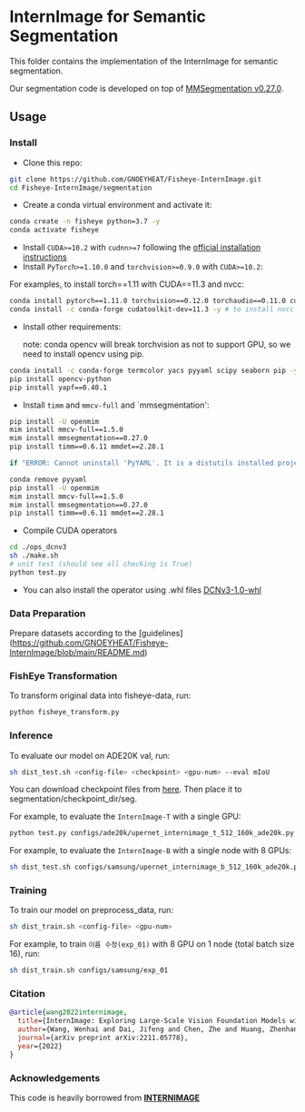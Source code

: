 # InternImage for Semantic Segmentation

This folder contains the implementation of the InternImage for semantic segmentation. 

Our segmentation code is developed on top of [MMSegmentation v0.27.0](https://github.com/open-mmlab/mmsegmentation/tree/v0.27.0).

## Usage

### Install

- Clone this repo:

```bash
git clone https://github.com/GNOEYHEAT/Fisheye-InternImage.git
cd Fisheye-InternImage/segmentation
```

- Create a conda virtual environment and activate it:

```bash
conda create -n fisheye python=3.7 -y
conda activate fisheye
```

- Install `CUDA>=10.2` with `cudnn>=7` following
  the [official installation instructions](https://docs.nvidia.com/cuda/cuda-installation-guide-linux/index.html)
- Install `PyTorch>=1.10.0` and `torchvision>=0.9.0` with `CUDA>=10.2`:

For examples, to install torch==1.11 with CUDA==11.3 and nvcc:
```bash
conda install pytorch==1.11.0 torchvision==0.12.0 torchaudio==0.11.0 cudatoolkit=11.3 -c pytorch -y
conda install -c conda-forge cudatoolkit-dev=11.3 -y # to install nvcc
```

- Install other requirements:

  note: conda opencv will break torchvision as not to support GPU, so we need to install opencv using pip. 	  

```bash
conda install -c conda-forge termcolor yacs pyyaml scipy seaborn pip -y 
pip install opencv-python
pip install yapf==0.40.1

```

- Install `timm` and `mmcv-full` and `mmsegmentation':

```bash
pip install -U openmim
mim install mmcv-full==1.5.0
mim install mmsegmentation==0.27.0
pip install timm==0.6.11 mmdet==2.28.1

if "ERROR: Cannot uninstall 'PyYAML'. It is a distutils installed project and thus we cannot accurately determine which files belong to it which would lead to only a partial uninstall." error occurs when installing openmim:

conda remove pyyaml
pip install -U openmim
mim install mmcv-full==1.5.0
mim install mmsegmentation==0.27.0
pip install timm==0.6.11 mmdet==2.28.1
```

- Compile CUDA operators
```bash
cd ./ops_dcnv3
sh ./make.sh
# unit test (should see all checking is True)
python test.py
```
- You can also install the operator using .whl files
[DCNv3-1.0-whl](https://github.com/OpenGVLab/InternImage/releases/tag/whl_files)

### Data Preparation

Prepare datasets according to the [guidelines] (https://github.com/GNOEYHEAT/Fisheye-InternImage/blob/main/README.md)

### FishEye Transformation
To transform original data into fisheye-data, run:
```bash
python fisheye_transform.py
```

### Inference

To evaluate our model on ADE20K val, run:

```bash
sh dist_test.sh <config-file> <checkpoint> <gpu-num> --eval mIoU
```
You can download checkpoint files from [here](https://huggingface.co/OpenGVLab/InternImage/tree/fc1e4e7e01c3e7a39a3875bdebb6577a7256ff91). Then place it to segmentation/checkpoint_dir/seg.

For example, to evaluate the `InternImage-T` with a single GPU:

```bash
python test.py configs/ade20k/upernet_internimage_t_512_160k_ade20k.py checkpoint_dir/seg/upernet_internimage_t_512_160k_ade20k.pth --eval mIoU
```

For example, to evaluate the `InternImage-B` with a single node with 8 GPUs:

```bash
sh dist_test.sh configs/samsung/upernet_internimage_b_512_160k_ade20k.py checkpoint_dir/seg/upernet_internimage_b_512_160k_ade20k.pth 8 --eval mIoU
```

### Training

To train our model on preprocess_data, run:

```bash
sh dist_train.sh <config-file> <gpu-num>
```

For example, to train `이름 수정(exp_01)` with 8 GPU on 1 node (total batch size 16), run:

```bash
sh dist_train.sh configs/samsung/exp_01
```
### Citation
```bibtex
@article{wang2022internimage,
  title={InternImage: Exploring Large-Scale Vision Foundation Models with Deformable Convolutions},
  author={Wang, Wenhai and Dai, Jifeng and Chen, Zhe and Huang, Zhenhang and Li, Zhiqi and Zhu, Xizhou and Hu, Xiaowei and Lu, Tong and Lu, Lewei and Li, Hongsheng and others},
  journal={arXiv preprint arXiv:2211.05778},
  year={2022}
}
```
### Acknowledgements
This code is heavily borrowed from [**INTERNIMAGE**](https://github.com/OpenGVLab/InternImage)

